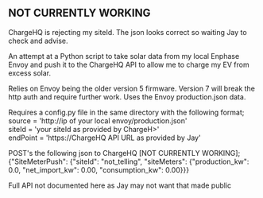 ## NOT CURRENTLY WORKING
ChargeHQ is rejecting my siteId. The json looks correct so waiting Jay to check and advise.  

An attempt at a Python script to take solar data from my local Enphase Envoy and push it to the ChargeHQ API to allow me to charge my EV from excess solar.  

Relies on Envoy being the older version 5 firmware. Version 7 will break the http auth and require further work. Uses the Envoy production.json data.  

Requires a config.py file in the same directory with the following format;  
source = 'http://ip of your local envoy/production.json'  
siteId = 'your siteId as provided by ChargeH>'  
endPoint = 'https://ChargeHQ API URL as provided by Jay'  

POST's the following json to ChargeHQ [NOT CURRENTLY WORKING];  
{"SiteMeterPush": {"siteId": "not_telling", "siteMeters": {"production_kw": 0.0, "net_import_kw": 0.00, "consumption_kw": 0.00}}}  

Full API not documented here as Jay may not want that made public  



